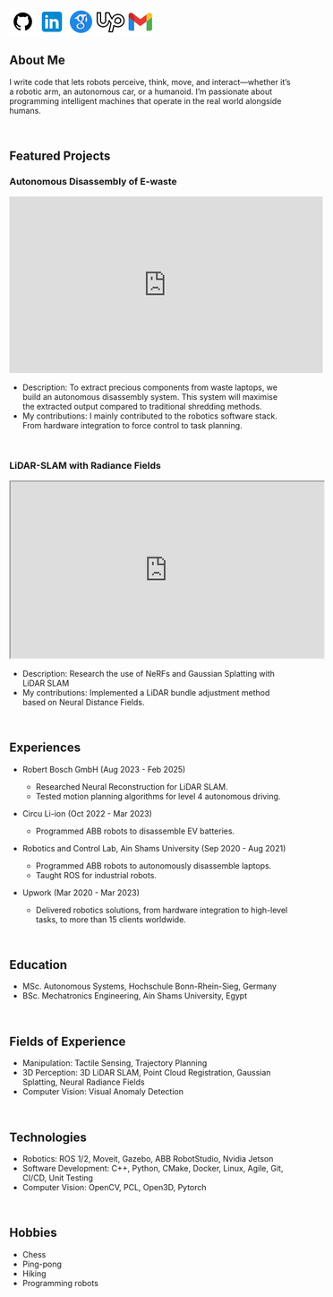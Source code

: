 [![Github](icons/github.png)](https://github.com/AbdElRahmanFarhan) [![Linkedin](icons/linkedin.png)](https://www.linkedin.com/in/abdelrahman-farhan-34916814a/) [![scholar](icons/scholar.png)](https://scholar.google.com/citations?hl=en&user=SLBDzBsAAAAJ) [![Github](icons/upwork.png)](https://www.upwork.com/freelancers/~0132b997a49fc109e7) [![Email](icons/email.png)](mailto:abdelrahman.farhan1996@gmail.com) 

## About Me
I write code that lets robots perceive, think, move, and interact—whether it’s a robotic arm, an autonomous car, or a humanoid. I’m passionate about programming intelligent machines that operate in the real world alongside humans.


&nbsp;


## Featured Projects

### Autonomous Disassembly of E-waste

<!--
<iframe width="560" height="315" src="https://www.youtube.com/embed/DrsZcyIvMZc" 
title="E-waste" frameborder="0" allow="accelerometer; autoplay; clipboard-write; encrypted-media; gyroscope; picture-in-picture" 
allowfullscreen></iframe>
-->

<iframe width="560" height="315" src="https://www.youtube.com/embed/62MTDgTppc" 
title="E-waste" frameborder="0" allow="accelerometer; autoplay; clipboard-write; encrypted-media; gyroscope; picture-in-picture" 
allowfullscreen></iframe>

* Description: To extract precious components from waste laptops, we build an autonomous disassembly system. This system will maximise the extracted output compared to traditional shredding methods.
* My contributions: I mainly contributed to the robotics software stack. From hardware integration to force control to task planning.


&nbsp;

### LiDAR-SLAM with Radiance Fields
<iframe src="https://drive.google.com/file/d/1eoNPhTmsV6DeehVJ_K99gvGUSCbHaalJ/preview" width="560" height="315" allow="autoplay"></iframe>

* Description: Research the use of NeRFs and Gaussian Splatting with LiDAR SLAM
* My contributions: Implemented a LiDAR bundle adjustment method based on Neural Distance Fields.
<!--
### Visual Anomaly Detection for Industrial Inspection
<iframe src="https://drive.google.com/file/d/18piHPMOHiVuw4_q67KtvMg55_synpeVa/preview" width="560" height="315" allow="autoplay"></iframe>
-->
&nbsp;


## Experiences
* Robert Bosch GmbH (Aug 2023 - Feb 2025) 
  * Researched Neural Reconstruction for LiDAR SLAM.
  * Tested motion planning algorithms for level 4 autonomous driving.
    
* Circu Li-ion (Oct 2022 - Mar 2023) 
  * Programmed ABB robots to disassemble EV batteries.

    
* Robotics and Control Lab, Ain Shams University (Sep 2020 - Aug 2021) 
  * Programmed ABB robots to autonomously disassemble laptops.
  * Taught ROS for industrial robots.
    
* Upwork (Mar 2020 - Mar 2023) 
  * Delivered robotics solutions, from hardware integration to high-level tasks, to more than 15 clients worldwide.

&nbsp;

## Education
* MSc. Autonomous Systems, Hochschule Bonn-Rhein-Sieg, Germany
* BSc. Mechatronics Engineering, Ain Shams University, Egypt

&nbsp;


## Fields of Experience
* Manipulation: Tactile Sensing, Trajectory Planning
* 3D Perception: 3D LiDAR SLAM, Point Cloud Registration, Gaussian Splatting, Neural Radiance Fields
* Computer Vision: Visual Anomaly Detection

&nbsp;

## Technologies
* Robotics: ROS 1/2, Moveit, Gazebo, ABB RobotStudio, Nvidia Jetson
* Software Development: C++, Python, CMake, Docker, Linux, Agile, Git, CI/CD, Unit Testing
* Computer Vision: OpenCV, PCL, Open3D, Pytorch

  
&nbsp;

## Hobbies
* Chess
* Ping-pong
* Hiking
* Programming robots
